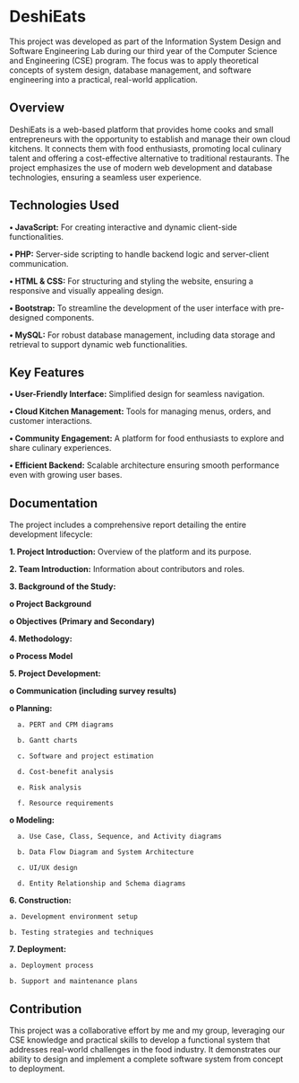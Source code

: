 # **DeshiEats**

This project was developed as part of the Information System Design and Software Engineering Lab during our third year of the Computer Science and Engineering (CSE) program. The focus was to apply theoretical concepts of system design, database management, and software engineering into a practical, real-world application.

## **Overview**

DeshiEats is a web-based platform that provides home cooks and small entrepreneurs with the opportunity to establish and manage their own cloud kitchens. It connects them with food enthusiasts, promoting local culinary talent and offering a cost-effective alternative to traditional restaurants. The project emphasizes the use of modern web development and database technologies, ensuring a seamless user experience.

## **Technologies Used**

**•	JavaScript:** For creating interactive and dynamic client-side functionalities.

**•	PHP:** Server-side scripting to handle backend logic and server-client communication.

**•	HTML & CSS:** For structuring and styling the website, ensuring a responsive and visually appealing design.

**•	Bootstrap:** To streamline the development of the user interface with pre-designed components.

**•	MySQL:** For robust database management, including data storage and retrieval to support dynamic web functionalities.

## **Key Features**

**•	User-Friendly Interface:** Simplified design for seamless navigation.

**•	Cloud Kitchen Management:** Tools for managing menus, orders, and customer interactions.

**•	Community Engagement:** A platform for food enthusiasts to explore and share culinary experiences.

**•	Efficient Backend:** Scalable architecture ensuring smooth performance even with growing user bases.

## **Documentation**

The project includes a comprehensive report detailing the entire development lifecycle:

**1.	Project Introduction:** Overview of the platform and its purpose.

**2.	Team Introduction:** Information about contributors and roles.

**3.	Background of the Study:**

  **o	Project Background**

  **o	Objectives (Primary and Secondary)**

**4.	Methodology:**

  **o	Process Model**

**5.	Project Development:** 

  **o	Communication (including survey results)**

  **o	Planning:**

      a. PERT and CPM diagrams

      b. Gantt charts

      c. Software and project estimation

      d. Cost-benefit analysis

      e. Risk analysis

      f. Resource requirements

  **o	Modeling:**

      a. Use Case, Class, Sequence, and Activity diagrams

      b. Data Flow Diagram and System Architecture

      c. UI/UX design

      d. Entity Relationship and Schema diagrams

**6.	Construction:** 

    a. Development environment setup

    b. Testing strategies and techniques

**7.	Deployment:**

    a. Deployment process

    b. Support and maintenance plans

## **Contribution**

This project was a collaborative effort by me and my group, leveraging our CSE knowledge and practical skills to develop a functional system that addresses real-world challenges in the food industry. It demonstrates our ability to design and implement a complete software system from concept to deployment.

